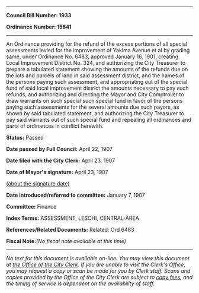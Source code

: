 

********

**Council Bill Number: 1933**
   
**Ordinance Number: 15841**
********

 An Ordinance providing for the refund of the excess portions of all special assessments levied for the improvement of Yakima Avenue et al by grading same, under Ordinance No. 6483, approved January 16, 1901, creating Local Improvement District No. 324, and authorizing the City Treasurer to prepare a tabulated statement showing the amounts of the refunds due on the lots and parcels of land in said assessment district, and the names of the persons paying such assessment, and appropriating out of the special fund of said local improvement district the amounts necessary to pay such refunds, and authorizing and directing the Mayor and City Comptroller to draw warrants on such special such special fund in favor of the persons paying such assessments for the several amounts due such payors, as shown by said tabulated statement, and authorizing the City Treasurer to pay said warrants out of such special fund and repealing all ordinances and parts of ordinances in conflict herewith.

**Status:** Passed
   
**Date passed by Full Council:** April 22, 1907
   
**Date filed with the City Clerk:** April 23, 1907
   
**Date of Mayor's signature:** April 23, 1907
   
[(about the signature date)](/~public/approvaldate.htm)
   
   
   
**Date introduced/referred to committee:** January 7, 1907
   
**Committee:** Finance
   
   
**Index Terms:** ASSESSMENT, LESCHI, CENTRAL-AREA

**References/Related Documents:** Related: Ord 6483

**Fiscal Note:**_(No fiscal note available at this time)_
********

_No text for this document is available on-line. You may view this document at [the Office of the City Clerk](http://www.seattle.gov/leg/clerk/contactUs.htm). If you are unable to visit the Clerk's Office, you may request a copy or scan be made for you by Clerk staff. Scans and copies provided by the Office of the City Clerk are subject to [copy fees](http://clerk.seattle.gov/~public/clerkfees.htm), and the timing of service is dependent on the availability of staff._

